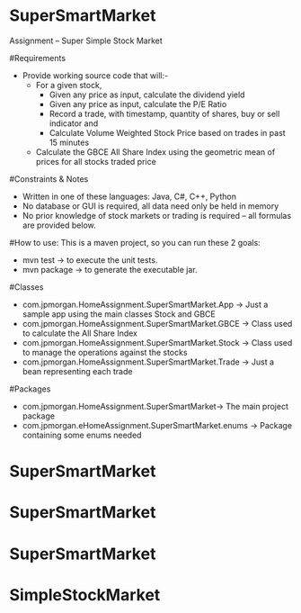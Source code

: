 # SuperSmartMarket
Assignment – Super Simple Stock Market

#Requirements

* Provide working source code that will:-
  * For a given stock, 
    * Given any price as input, calculate the dividend yield
    * Given any price as input, calculate the P/E Ratio
    * Record a trade, with timestamp, quantity of shares, buy or sell indicator and 
    * Calculate Volume Weighted Stock Price based on trades in past 15 minutes
  * Calculate the GBCE All Share Index using the geometric mean of prices for all stocks traded price

#Constraints & Notes

* Written in one of these languages: Java, C#, C++, Python
* No database or GUI is required, all data need only be held in memory
* No prior knowledge of stock markets or trading is required – all formulas are provided below.

#How to use:
This is a maven project, so you can run these 2 goals:
* mvn test -> to execute the unit tests.
* mvn package -> to generate the executable jar.



#Classes
* com.jpmorgan.HomeAssignment.SuperSmartMarket.App -> Just a sample app using the main classes Stock and GBCE
* com.jpmorgan.HomeAssignment.SuperSmartMarket.GBCE -> Class used to calculate the All Share Index
* com.jpmorgan.HomeAssignment.SuperSmartMarket.Stock -> Class used to manage the operations against the stocks
* com.jpmorgan.HomeAssignment.SuperSmartMarket.Trade -> Just a bean representing each trade

#Packages
* com.jpmorgan.HomeAssignment.SuperSmartMarket-> The main project package
* com.jpmorgan.eHomeAssignment.SuperSmartMarket.enums -> Package containing some enums needed 
# SuperSmartMarket
# SuperSmartMarket
# SuperSmartMarket
# SimpleStockMarket
